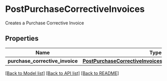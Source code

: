 # PostPurchaseCorrectiveInvoices

Creates a Purchase Corrective Invoice
## Properties
Name | Type | Description | Notes
------------ | ------------- | ------------- | -------------
**purchase_corrective_invoice** | [**PostPurchaseCorrectiveInvoicesPurchaseCorrectiveInvoice**](PostPurchaseCorrectiveInvoicesPurchaseCorrectiveInvoice.md) |  | [optional] 

[[Back to Model list]](../README.md#documentation-for-models) [[Back to API list]](../README.md#documentation-for-api-endpoints) [[Back to README]](../README.md)


